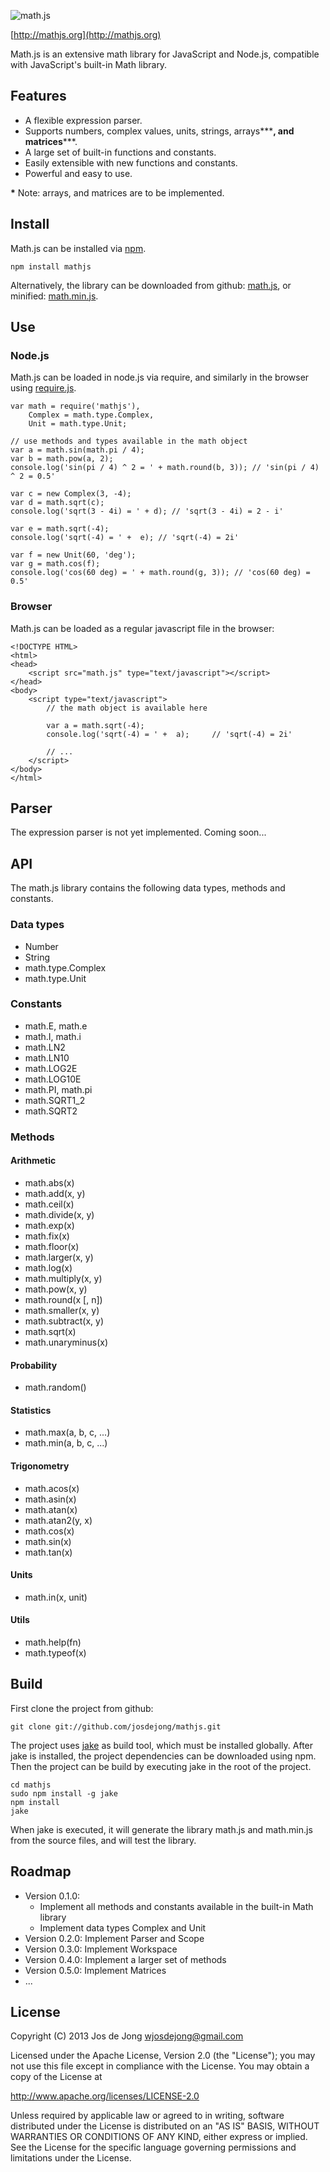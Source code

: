 ![math.js](https://raw.github.com/josdejong/mathjs/master/img/mathjs.png)

[http://mathjs.org](http://mathjs.org)

Math.js is an extensive math library for JavaScript and Node.js,
compatible with JavaScript's built-in Math library.


## Features

- A flexible expression parser.
- Supports numbers, complex values, units, strings, arrays**\***, and
  matrices**\***.
- A large set of built-in functions and constants.
- Easily extensible with new functions and constants.
- Powerful and easy to use.

**\*** Note: arrays, and matrices are to be implemented.


## Install

Math.js can be installed via [npm](https://npmjs.org/).

    npm install mathjs

Alternatively, the library can be downloaded from github:
[math.js](https://raw.github.com/josdejong/mathjs/master/math.js), or minified:
[math.min.js](https://raw.github.com/josdejong/mathjs/master/math.min.js).


## Use

### Node.js

Math.js can be loaded in node.js via require, and similarly in the browser
using [require.js](http://requirejs.org/).

    var math = require('mathjs'),
        Complex = math.type.Complex,
        Unit = math.type.Unit;

    // use methods and types available in the math object
    var a = math.sin(math.pi / 4);
    var b = math.pow(a, 2);
    console.log('sin(pi / 4) ^ 2 = ' + math.round(b, 3)); // 'sin(pi / 4) ^ 2 = 0.5'

    var c = new Complex(3, -4);
    var d = math.sqrt(c);
    console.log('sqrt(3 - 4i) = ' + d); // 'sqrt(3 - 4i) = 2 - i'

    var e = math.sqrt(-4);
    console.log('sqrt(-4) = ' +  e); // 'sqrt(-4) = 2i'

    var f = new Unit(60, 'deg');
    var g = math.cos(f);
    console.log('cos(60 deg) = ' + math.round(g, 3)); // 'cos(60 deg) = 0.5'


### Browser

Math.js can be loaded as a regular javascript file in the browser:

    <!DOCTYPE HTML>
    <html>
    <head>
        <script src="math.js" type="text/javascript"></script>
    </head>
    <body>
        <script type="text/javascript">
            // the math object is available here

            var a = math.sqrt(-4);
            console.log('sqrt(-4) = ' +  a);     // 'sqrt(-4) = 2i'

            // ...
        </script>
    </body>
    </html>


## Parser

The expression parser is not yet implemented. Coming soon...


## API

The math.js library contains the following data types, methods and constants.

### Data types

- Number
- String
- math.type.Complex
- math.type.Unit

### Constants

- math.E, math.e
- math.I, math.i
- math.LN2
- math.LN10
- math.LOG2E
- math.LOG10E
- math.PI, math.pi
- math.SQRT1_2
- math.SQRT2

### Methods

#### Arithmetic

- math.abs(x)
- math.add(x, y)
- math.ceil(x)
- math.divide(x, y)
- math.exp(x)
- math.fix(x)
- math.floor(x)
- math.larger(x, y)
- math.log(x)
- math.multiply(x, y)
- math.pow(x, y)
- math.round(x [, n])
- math.smaller(x, y)
- math.subtract(x, y)
- math.sqrt(x)
- math.unaryminus(x)

#### Probability

- math.random()

#### Statistics

- math.max(a, b, c, ...)
- math.min(a, b, c, ...)

#### Trigonometry

- math.acos(x)
- math.asin(x)
- math.atan(x)
- math.atan2(y, x)
- math.cos(x)
- math.sin(x)
- math.tan(x)

#### Units

- math.in(x, unit)

#### Utils

- math.help(fn)
- math.typeof(x)


## Build

First clone the project from github:

    git clone git://github.com/josdejong/mathjs.git

The project uses [jake](https://github.com/mde/jake) as build tool,
which must be installed globally. After jake is installed, the project
dependencies can be downloaded using npm. Then the project can be build by
executing jake in the root of the project.

    cd mathjs
    sudo npm install -g jake
    npm install
    jake

When jake is executed, it will generate the library math.js and math.min.js
from the source files, and will test the library.


## Roadmap

- Version 0.1.0:
    - Implement all methods and constants available in the built-in Math library
    - Implement data types Complex and Unit
- Version 0.2.0: Implement Parser and Scope
- Version 0.3.0: Implement Workspace
- Version 0.4.0: Implement a larger set of methods
- Version 0.5.0: Implement Matrices
- ...


## License

Copyright (C) 2013 Jos de Jong <wjosdejong@gmail.com>

Licensed under the Apache License, Version 2.0 (the "License");
you may not use this file except in compliance with the License.
You may obtain a copy of the License at

   http://www.apache.org/licenses/LICENSE-2.0

Unless required by applicable law or agreed to in writing, software
distributed under the License is distributed on an "AS IS" BASIS,
WITHOUT WARRANTIES OR CONDITIONS OF ANY KIND, either express or implied.
See the License for the specific language governing permissions and
limitations under the License.
